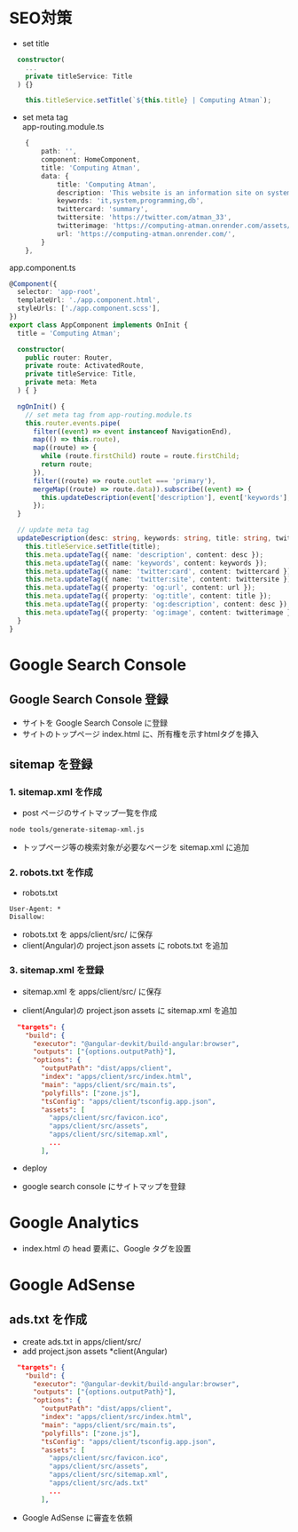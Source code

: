 # SEO対策
- set title
```ts
  constructor(
    ...
    private titleService: Title
  ) {}
```

```ts
    this.titleService.setTitle(`${this.title} | Computing Atman`);
```

- set meta tag  
app-routing.module.ts  
```ts
    {
        path: '',
        component: HomeComponent,
        title: 'Computing Atman',
        data: {
            title: 'Computing Atman',
            description: 'This website is an information site on system development and programming related to IT.',
            keywords: 'it,system,programming,db',
            twittercard: 'summary',
            twittersite: 'https://twitter.com/atman_33',
            twitterimage: 'https://computing-atman.onrender.com/assets/img/keyboard.jpg',
            url: 'https://computing-atman.onrender.com/',        
        }
    },
```
app.component.ts  
```ts
@Component({
  selector: 'app-root',
  templateUrl: './app.component.html',
  styleUrls: ['./app.component.scss'],
})
export class AppComponent implements OnInit {
  title = 'Computing Atman';

  constructor(
    public router: Router,
    private route: ActivatedRoute,
    private titleService: Title,
    private meta: Meta
  ) { }

  ngOnInit() {
    // set meta tag from app-routing.module.ts
    this.router.events.pipe(
      filter((event) => event instanceof NavigationEnd),
      map(() => this.route),
      map((route) => {
        while (route.firstChild) route = route.firstChild;
        return route;
      }),
      filter((route) => route.outlet === 'primary'),
      mergeMap((route) => route.data)).subscribe((event) => {
        this.updateDescription(event['description'], event['keywords'], event['title'], event['twittercard'], event['twittersite'], event['twitterimage'], event['url']);
      });
  }

  // update meta tag
  updateDescription(desc: string, keywords: string, title: string, twittercard: string, twittersite: string, twitterimage: string, url: string) {
    this.titleService.setTitle(title);
    this.meta.updateTag({ name: 'description', content: desc });
    this.meta.updateTag({ name: 'keywords', content: keywords });
    this.meta.updateTag({ name: 'twitter:card', content: twittercard });
    this.meta.updateTag({ name: 'twitter:site', content: twittersite });
    this.meta.updateTag({ property: 'og:url', content: url });
    this.meta.updateTag({ property: 'og:title', content: title });
    this.meta.updateTag({ property: 'og:description', content: desc });
    this.meta.updateTag({ property: 'og:image', content: twitterimage });
  }
}
```

# Google Search Console

## Google Search Console 登録
- サイトを Google Search Console に登録
- サイトのトップページ index.html に、所有権を示すhtmlタグを挿入

## sitemap を登録
### 1. sitemap.xml を作成
- post ページのサイトマップ一覧を作成
```
node tools/generate-sitemap-xml.js
```

- トップページ等の検索対象が必要なページを sitemap.xml に追加

### 2. robots.txt を作成
- robots.txt  
```
User-Agent: *
Disallow:
```
- robots.txt を apps/client/src/ に保存  
- client(Angular)の project.json assets に robots.txt を追加  

### 3. sitemap.xml を登録
- sitemap.xml を apps/client/src/ に保存  

- client(Angular)の project.json assets に sitemap.xml を追加  
```json
  "targets": {
    "build": {
      "executor": "@angular-devkit/build-angular:browser",
      "outputs": ["{options.outputPath}"],
      "options": {
        "outputPath": "dist/apps/client",
        "index": "apps/client/src/index.html",
        "main": "apps/client/src/main.ts",
        "polyfills": ["zone.js"],
        "tsConfig": "apps/client/tsconfig.app.json",
        "assets": [
          "apps/client/src/favicon.ico", 
          "apps/client/src/assets",
          "apps/client/src/sitemap.xml",
          ...
        ],
```

- deploy

- google search console にサイトマップを登録

# Google Analytics

- index.html の head 要素に、Google タグを設置

# Google AdSense

## ads.txt を作成
- create ads.txt in apps/client/src/
- add project.json assets *client(Angular)
```json
  "targets": {
    "build": {
      "executor": "@angular-devkit/build-angular:browser",
      "outputs": ["{options.outputPath}"],
      "options": {
        "outputPath": "dist/apps/client",
        "index": "apps/client/src/index.html",
        "main": "apps/client/src/main.ts",
        "polyfills": ["zone.js"],
        "tsConfig": "apps/client/tsconfig.app.json",
        "assets": [
          "apps/client/src/favicon.ico", 
          "apps/client/src/assets",
          "apps/client/src/sitemap.xml",
          "apps/client/src/ads.txt"
          ...
        ],
```

- Google AdSense に審査を依頼